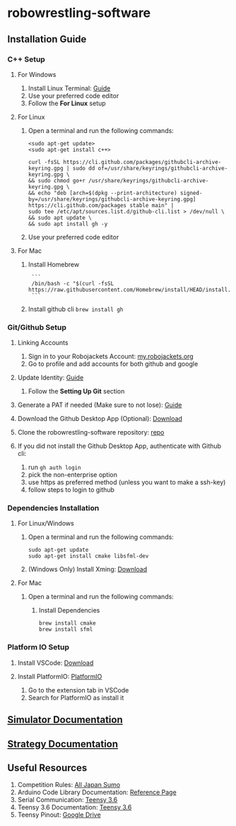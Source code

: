 # robowrestling-software

## Installation Guide

### C++ Setup

1. For Windows
    1. Install Linux Terminal: [Guide](https://www.windowscentral.com/install-windows-subsystem-linux-windows-10)
    2. Use your preferred code editor
    3. Follow the **For Linux** setup
    
1. For Linux
    1. Open a terminal and run the following commands:

        ```
        <sudo apt-get update>
        <sudo apt-get install c++>
        
        curl -fsSL https://cli.github.com/packages/githubcli-archive-keyring.gpg | sudo dd of=/usr/share/keyrings/githubcli-archive-keyring.gpg \
        && sudo chmod go+r /usr/share/keyrings/githubcli-archive-keyring.gpg \
        && echo "deb [arch=$(dpkg --print-architecture) signed-by=/usr/share/keyrings/githubcli-archive-keyring.gpg] https://cli.github.com/packages stable main" |
        sudo tee /etc/apt/sources.list.d/github-cli.list > /dev/null \
        && sudo apt update \
        && sudo apt install gh -y

        ```
    
    2. Use your preferred code editor
 
1. For Mac
    1. Install Homebrew

            ```
            /bin/bash -c "$(curl -fsSL https://raw.githubusercontent.com/Homebrew/install/HEAD/install.sh)"
            ```
    2. Install github cli
            ```
            brew install gh
            ```
 
### Git/Github Setup
  
1. Linking Accounts
    1. Sign in to your Robojackets Account: [my.robojackets.org](my.robotjackets.org)
    2. Go to profile and add accounts for both github and google
    
2. Update Identity: [Guide](https://docs.github.com/en/get-started/quickstart/set-up-git)
    1. Follow the **Setting Up Git** section

3. Generate a PAT if needed (Make sure to not lose): 
    [Guide](https://docs.github.com/en/authentication/keeping-your-account-and-data-secure/creating-a-personal-access-token)

4. Download the Github Desktop App (Optional): [Download](https://desktop.github.com/)

5. Clone the robowrestling-software repository: [repo](https://github.com/RoboJackets/robowrestling-software)

6. If you did not install the Github Desktop App, authenticate with Github cli:
    1. run `gh auth login`
    2. pick the non-enterprise option 
    3. use https as preferred method (unless you want to make a ssh-key) 
    4. follow steps to login to github 

### Dependencies Installation

1. For Linux/Windows
    1. Open a terminal and run the following commands:
    
        ```
        sudo apt-get update
        sudo apt-get install cmake libsfml-dev
        ```
    
    2. (Windows Only) Install Xming: [Download](https://sourceforge.net/projects/xming/)

2. For Mac
    1. Open a terminal and run the following commands:
            
        1. Install Dependencies
            ```
            brew install cmake
            brew install sfml
            ```

### Platform IO Setup

1. Install VSCode: [Download](https://code.visualstudio.com/)

2. Install PlatformIO: [PlatformIO](https://platformio.org/) 
    1. Go to the extension tab in VSCode 
    2. Search for PlatformIO as install it

## [Simulator Documentation](simulator/SIMULATOR.md)

## [Strategy Documentation](strategy/STRATEGY.md)

## Useful Resources

1. Competition Rules: [All Japan Sumo](https://www.fsi.co.jp/sumo/robot/en/rule.html)
2. Arduino Code Library Documentation: [Reference Page](https://www.arduino.cc/reference/en/)
3. Serial Communication: [Teensy 3.6](https://www.pjrc.com/teensy/td_uart.html)
4. Teensy 3.6 Documentation: [Teensy 3.6](https://www.pjrc.com/store/teensy36.html)
5. Teensy Pinout: [Google Drive](https://drive.google.com/drive/folders/1ci8a4ckSqtLVcKN8qR22PUycx4mC5XRj)
